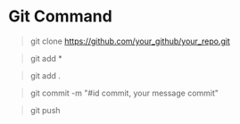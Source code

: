 # Git Command 

> git clone https://github.com/your_github/your_repo.git


>git add * 

> git add .

> git commit -m "#id commit, your message commit"

> git push 

